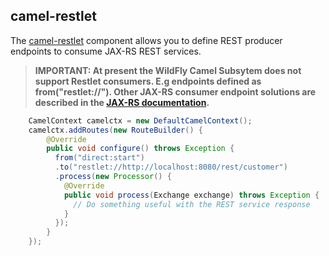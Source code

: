 ## camel-restlet

The [camel-restlet](http://camel.apache.org/restlet.html) component allows you to define REST producer endpoints to consume JAX-RS REST services.

> **IMPORTANT: At present the WildFly Camel Subsytem does not support Restlet consumers. E.g endpoints defined as from("restlet://"). Other JAX-RS consumer endpoint solutions are described in the [JAX-RS documentation](../javaee/jaxrs.md).**

```java
    CamelContext camelctx = new DefaultCamelContext();
    camelctx.addRoutes(new RouteBuilder() {
        @Override
        public void configure() throws Exception {
          from("direct:start")
          .to("restlet://http://localhost:8080/rest/customer")
          .process(new Processor() {
            @Override
            public void process(Exchange exchange) throws Exception {
              // Do something useful with the REST service response
            }
          });
        }
    });
```
